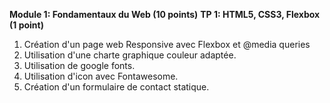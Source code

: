 **Module 1: Fondamentaux du Web (10 points)**
**TP 1: HTML5, CSS3, Flexbox (1 point)**
1. Création d'un page web Responsive avec Flexbox et @media queries
2. Utilisation d'une charte graphique couleur adaptée.
3. Utilisation de google fonts.
4. Utilisation d'icon avec Fontawesome.
5. Création d'un formulaire de contact statique.
